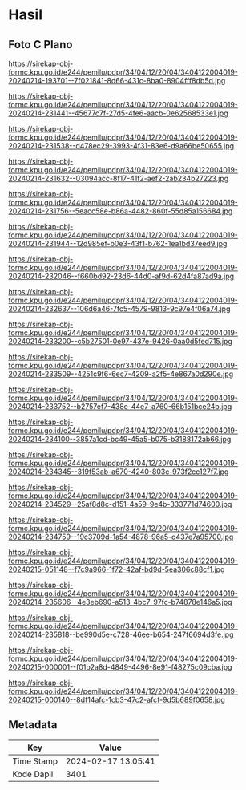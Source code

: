 # Hasil

## Foto C Plano

https://sirekap-obj-formc.kpu.go.id/e244/pemilu/pdpr/34/04/12/20/04/3404122004019-20240214-193701--7f021841-8d66-431c-8ba0-8904fff8db5d.jpg

https://sirekap-obj-formc.kpu.go.id/e244/pemilu/pdpr/34/04/12/20/04/3404122004019-20240214-231441--45677c7f-27d5-4fe6-aacb-0e62568533e1.jpg

https://sirekap-obj-formc.kpu.go.id/e244/pemilu/pdpr/34/04/12/20/04/3404122004019-20240214-231538--d478ec29-3993-4f31-83e6-d9a66be50655.jpg

https://sirekap-obj-formc.kpu.go.id/e244/pemilu/pdpr/34/04/12/20/04/3404122004019-20240214-231632--03094acc-8f17-41f2-aef2-2ab234b27223.jpg

https://sirekap-obj-formc.kpu.go.id/e244/pemilu/pdpr/34/04/12/20/04/3404122004019-20240214-231756--5eacc58e-b86a-4482-860f-55d85a156684.jpg

https://sirekap-obj-formc.kpu.go.id/e244/pemilu/pdpr/34/04/12/20/04/3404122004019-20240214-231944--12d985ef-b0e3-43f1-b762-1ea1bd37eed9.jpg

https://sirekap-obj-formc.kpu.go.id/e244/pemilu/pdpr/34/04/12/20/04/3404122004019-20240214-232046--f660bd92-23d6-44d0-af9d-62d4fa87ad9a.jpg

https://sirekap-obj-formc.kpu.go.id/e244/pemilu/pdpr/34/04/12/20/04/3404122004019-20240214-232637--106d6a46-7fc5-4579-9813-9c97e4f06a74.jpg

https://sirekap-obj-formc.kpu.go.id/e244/pemilu/pdpr/34/04/12/20/04/3404122004019-20240214-233200--c5b27501-0e97-437e-9426-0aa0d5fed715.jpg

https://sirekap-obj-formc.kpu.go.id/e244/pemilu/pdpr/34/04/12/20/04/3404122004019-20240214-233509--4251c9f6-6ec7-4209-a2f5-4e867a0d290e.jpg

https://sirekap-obj-formc.kpu.go.id/e244/pemilu/pdpr/34/04/12/20/04/3404122004019-20240214-233752--b2757ef7-438e-44e7-a760-66b151bce24b.jpg

https://sirekap-obj-formc.kpu.go.id/e244/pemilu/pdpr/34/04/12/20/04/3404122004019-20240214-234100--3857a1cd-bc49-45a5-b075-b3188172ab66.jpg

https://sirekap-obj-formc.kpu.go.id/e244/pemilu/pdpr/34/04/12/20/04/3404122004019-20240214-234345--319f53ab-a670-4240-803c-973f2cc127f7.jpg

https://sirekap-obj-formc.kpu.go.id/e244/pemilu/pdpr/34/04/12/20/04/3404122004019-20240214-234529--25af8d8c-d151-4a59-9e4b-333771d74600.jpg

https://sirekap-obj-formc.kpu.go.id/e244/pemilu/pdpr/34/04/12/20/04/3404122004019-20240214-234759--19c3709d-1a54-4878-96a5-d437e7a95700.jpg

https://sirekap-obj-formc.kpu.go.id/e244/pemilu/pdpr/34/04/12/20/04/3404122004019-20240215-051148--f7c9a966-1f72-42af-bd9d-5ea306c88cf1.jpg

https://sirekap-obj-formc.kpu.go.id/e244/pemilu/pdpr/34/04/12/20/04/3404122004019-20240214-235606--4e3eb690-a513-4bc7-97fc-b74878e146a5.jpg

https://sirekap-obj-formc.kpu.go.id/e244/pemilu/pdpr/34/04/12/20/04/3404122004019-20240214-235818--be990d5e-c728-46ee-b654-247f6694d3fe.jpg

https://sirekap-obj-formc.kpu.go.id/e244/pemilu/pdpr/34/04/12/20/04/3404122004019-20240215-000001--f01b2a8d-4849-4496-8e91-f48275c09cba.jpg

https://sirekap-obj-formc.kpu.go.id/e244/pemilu/pdpr/34/04/12/20/04/3404122004019-20240215-000140--8df14afc-1cb3-47c2-afcf-9d5b689f0658.jpg


## Metadata

| Key        | Value               |
| ---------- | ------------------- |
| Time Stamp | 2024-02-17 13:05:41 |
| Kode Dapil | 3401                |



